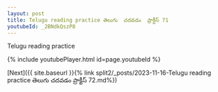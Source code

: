 ```yaml
---
layout: post
title: Telugu reading practice తెలుగు  చదవడం  ప్రాక్టీస్ 71
youtubeId: _2BNdkQszP8
---
```

 
 
Telugu reading practice
 
 
 
 
 


{% include youtubePlayer.html id=page.youtubeId %}
 
[Next]({{ site.baseurl }}{% link  split2/_posts/2023-11-16-Telugu reading practice తెలుగు  చదవడం  ప్రాక్టీస్ 72.md%})
 
